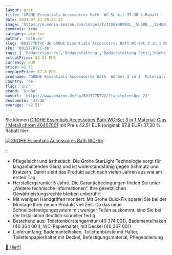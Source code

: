 ```yaml
---
layout: post
title: 'GROHE Essentials Accessoires Bath  WC-Se mit 37.30 % Rabatt'
date: 2021-07-31 09:33:22
image: 'https://m.media-amazon.com/images/I/31OdYe8FBVL._SL500_._SL400_.jpg'
comments: true
category: ofertas
author: 'tole.es'
slug: 'B01577DTVC-de GROHE Essentials Accessoires Bath WC-Set 3 in 1 Material:...'
sku: 'B01577DTVC-de'
tags: [ 'Badaccessoires','Badausstattung','Badausstattung Sets','Küche, Haushalt & Wohnen','grohe', ]
actualPrice: 42.51 EUR
currency: EUR
price: 42.51
comparePrice: 67.8 EUR
prodname: 'GROHE Essentials Accessoires Bath  WC-Set 3 in 1  Material: Glas / Metall  chrom  40407001'
country: 'de'
flag: '🇩🇪'
brand: 'Grohe'
buyurl: 'https://www.amazon.de/dp/B01577DTVC/?tag=tolees0ca-21'
descuento: '37.30'
average: '42.51'
---
```


Sie können [GROHE Essentials Accessoires Bath  WC-Set 3 in 1  Material: Glas / Metall  chrom  40407001](https://www.amazon.de/dp/B01577DTVC/?tag=tolees0ca-21) mit Preis 42.51 EUR (original: 67.8 EUR) 37.30 % Rabatt hier:

[![GROHE Essentials Accessoires Bath  WC-Se](https://m.media-amazon.com/images/I/31OdYe8FBVL._SL500_._SL400_.jpg)](https://www.amazon.de/dp/B01577DTVC/?tag=tolees0ca-21)

ℹ️:

- Pflegeleicht und ästhetisch: Die Grohe StarLight Technologie sorgt für langanhaltenden Glanz und ist widerstandsfähig gegen Schmutz und Kratzern. Damit sieht das Produkt auch nach vielen Jahren aus wie am ersten Tag
- Herstellergarantie: 5 Jahre. Die Garantiebedingungen finden Sie unter „Weitere technische Informationen“. Ihre gesetzlichen Gewährleistungsrechte bleiben unberührt
- Mit wenigen Handgriffen montiert: Mit Grohe QuickFix sparen Sie bei der Montage Ihrer neuen Produkt viel Zeit. Da das neue Schnellbefestigungssystem mit weniger Teilen auskommt, sind Sie bei der Installation deutlich schneller fertig
- Bestehend aus: Toilettenbürstengarnitur (40 374 001), Bademantelhaken (40 364 001), WC-Papierhalter, mit Deckel (40 367 001)
- Lieferumfang: Bademantelhaken, Toilettenbürste mit Halter, Toilettenpapierhalter mit Deckel, Befestigungsmaterial, Pflegeanleitung

[🛒 Hier!!](https://www.amazon.de/dp/B01577DTVC/?tag=tolees0ca-21)
